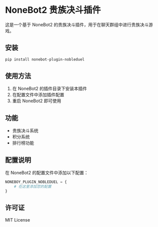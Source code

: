 # NoneBot2 贵族决斗插件

这是一个基于 NoneBot2 的贵族决斗插件，用于在聊天群组中进行贵族决斗游戏。

## 安装

```bash
pip install nonebot-plugin-nobleduel
```

## 使用方法

1. 在 NoneBot2 的插件目录下安装本插件
2. 在配置文件中添加插件配置
3. 重启 NoneBot2 即可使用

## 功能

- 贵族决斗系统
- 积分系统
- 排行榜功能

## 配置说明

在 NoneBot2 的配置文件中添加以下配置：

```python
NONEBOY_PLUGIN_NOBLEDUEL = {
    # 在这里添加您的配置
}
```

## 许可证

MIT License 